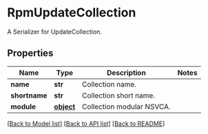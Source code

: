# RpmUpdateCollection

A Serializer for UpdateCollection.
## Properties
Name | Type | Description | Notes
------------ | ------------- | ------------- | -------------
**name** | **str** | Collection name. | 
**shortname** | **str** | Collection short name. | 
**module** | [**object**](.md) | Collection modular NSVCA. | 

[[Back to Model list]](../README.md#documentation-for-models) [[Back to API list]](../README.md#documentation-for-api-endpoints) [[Back to README]](../README.md)


